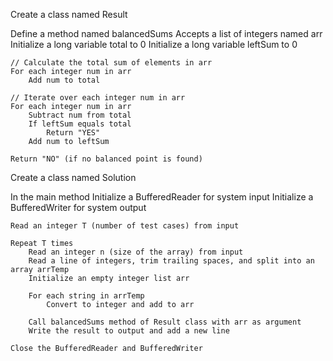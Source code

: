 Create a class named Result

Define a method named balancedSums
    Accepts a list of integers named arr
    Initialize a long variable total to 0
    Initialize a long variable leftSum to 0

    // Calculate the total sum of elements in arr
    For each integer num in arr
        Add num to total

    // Iterate over each integer num in arr
    For each integer num in arr
        Subtract num from total
        If leftSum equals total
            Return "YES"
        Add num to leftSum

    Return "NO" (if no balanced point is found)

Create a class named Solution

In the main method
    Initialize a BufferedReader for system input
    Initialize a BufferedWriter for system output

    Read an integer T (number of test cases) from input

    Repeat T times
        Read an integer n (size of the array) from input
        Read a line of integers, trim trailing spaces, and split into an array arrTemp
        Initialize an empty integer list arr

        For each string in arrTemp
            Convert to integer and add to arr

        Call balancedSums method of Result class with arr as argument
        Write the result to output and add a new line

    Close the BufferedReader and BufferedWriter
